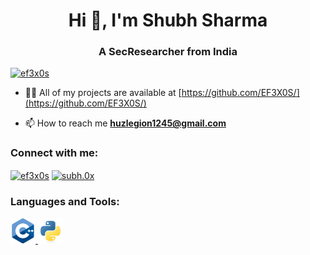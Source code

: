 <h1 align="center">Hi 👋, I'm Shubh Sharma</h1>
<h3 align="center">A SecResearcher from India</h3>

<p align="left"> <a href="https://twitter.com/ef3x0s" target="blank"><img src="https://img.shields.io/twitter/follow/ef3x0s?logo=twitter&style=for-the-badge" alt="ef3x0s" /></a> </p>

- 👨‍💻 All of my projects are available at [https://github.com/EF3X0S/](https://github.com/EF3X0S/)

- 📫 How to reach me **huzlegion1245@gmail.com**

<h3 align="left">Connect with me:</h3>
<p align="left">
<a href="https://twitter.com/ef3x0s" target="blank"><img align="center" src="https://freelogopng.com/images/all_img/1690643591twitter-x-logo-png.png" alt="ef3x0s" height="30" width="30" /></a>
<a href="https://instagram.com/subh.0x" target="blank"><img align="center" src="https://encrypted-tbn0.gstatic.com/images?q=tbn:ANd9GcQbFV5uL-Ai4_Wr1F-dVgYq_Hx1Q8d-PdTIcgjwLQLc7g&s" alt="subh.0x" height="30" width="30" /></a>
</p>

<h3 align="left">Languages and Tools:</h3>
<p align="left"> <a href="https://www.w3schools.com/cpp/" target="_blank" rel="noreferrer"> <img src="https://raw.githubusercontent.com/devicons/devicon/master/icons/cplusplus/cplusplus-original.svg" alt="cplusplus" width="40" height="40"/> </a> <a href="https://www.python.org" target="_blank" rel="noreferrer"> <img src="https://raw.githubusercontent.com/devicons/devicon/master/icons/python/python-original.svg" alt="python" width="40" height="40"/> </a> </p>
